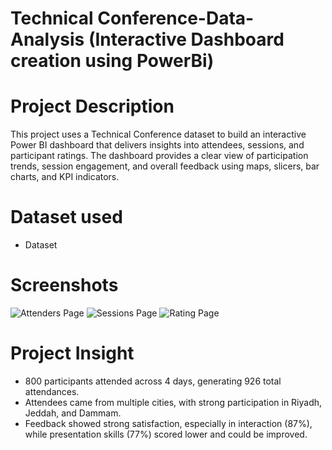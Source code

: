 # Technical Conference-Data-Analysis (Interactive Dashboard creation using PowerBi)

# Project Description
This project uses a Technical Conference dataset to build an interactive Power BI dashboard that delivers insights into attendees, sessions, and participant ratings.
The dashboard provides a clear view of participation trends, session engagement, and overall feedback using maps, slicers, bar charts, and KPI indicators.

# Dataset used
- <a herf="[https://github.com/iNouis/Data-Analysis-Dashboard/blob/main/Tech_Conference_Lect.xlsx](https://github.com/iNouis/Data-Analysis-Dashboard/raw/refs/heads/main/Tech_Conference_Lect.xlsx)">Dataset</a>


# Screenshots
![Attenders Page]()
![Sessions Page]()
![Rating Page]()

# Project Insight
- 800 participants attended across 4 days, generating 926 total attendances.
- Attendees came from multiple cities, with strong participation in Riyadh, Jeddah, and Dammam.
- Feedback showed strong satisfaction, especially in interaction (87%), while presentation skills (77%) scored lower and could be improved.
